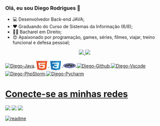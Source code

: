 ### Olá, eu sou Diego Rodrigues 👋

- 💻 Desenvolvedor Back-end JAVA;
- ❤️ Graduando do Curso de Sistemas da Informação (6/8);
- 👨‍🎓 Bacharel em Direito;
- 😍 Apaixonado por programação, games, séries, filmes, viajar, treino funcional e defesa pessoal;

<div align="center">
  <a href="https://github.com/DevDiego29">
  <img height="180em" src="https://github-readme-stats.vercel.app/api?username=DevDiego29&show_icons=true&theme=blue-green&include_all_commits=true&count_private=true"/>
  <img height="180em" src="https://github-readme-stats.vercel.app/api/top-langs/?username=DevDiego29&layout=compact&langs_count=7&theme=blue-green"/>
</div>
  
<div style="display: inline_block"><br>
  <img align="center" alt="Diego-Java" height="30" width="40" src="https://cdn.jsdelivr.net/gh/devicons/devicon/icons/java/java-original.svg" />
  <img align="center" alt="Diego-HTML" height="30" width="40" src="https://raw.githubusercontent.com/devicons/devicon/master/icons/html5/html5-original.svg">
  <img align="center" alt="Diego-CSS" height="30" width="40" src="https://raw.githubusercontent.com/devicons/devicon/master/icons/css3/css3-original.svg">
  <img align="center" alt="Diego-Php" height="30" width="40" src="https://raw.githubusercontent.com/devicons/devicon/master/icons/php/php-original.svg">
  <img align="center" alt="Diego-Github" height="30" width="40" src="https://cdn.jsdelivr.net/gh/devicons/devicon/icons/github/github-original.svg" />
  <img align="center" alt="Diego-Vscode" height="30" width="40" src="https://cdn.jsdelivr.net/gh/devicons/devicon/icons/vscode/vscode-original.svg" />
  <img align="center" alt="Diego-PhpStorm" height="30" width="40" src="https://cdn.jsdelivr.net/gh/devicons/devicon/icons/phpstorm/phpstorm-original.svg" />
  <img align="center" alt="Diego-Pycharm" height="30" width="40" src="https://cdn.jsdelivr.net/gh/devicons/devicon/icons/pycharm/pycharm-original.svg" />
</div>

  ##

  # Conecte-se as minhas redes
  
<div> 
  
  <a href="https://instagram.com/diego_r.alves" target="_blank"><img src="https://img.shields.io/badge/-Instagram-%23E4405F?style=for-the-badge&logo=instagram&logoColor=white" target="_blank"></a>
  <a href = "mailto:adv.diego21@gmail.com"><img src="https://img.shields.io/badge/-Gmail-%23333?style=for-the-badge&logo=gmail&logoColor=white" target="_blank"></a>
  <a href="https://www.linkedin.com/in/tidiegorodrigues/" target="_blank"><img src="https://img.shields.io/badge/-LinkedIn-%230077B5?style=for-the-badge&logo=linkedin&logoColor=white" target="_blank"></a> 
  
</div>

  [![readme](https://github-readme-stats.vercel.app/api/pin/?username=DevDiego29&repo=DevDiego29&theme=blue-green)](https://github.com/DevDiego29/DevDiego29)
